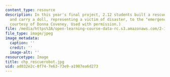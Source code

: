 ```yaml
---
content_type: resource
description: In this year's final project, 2.12 students built a rescue robot to find
  and carry a doll, representing a victim of disaster, to the "emergency room." (Photo
  courtesy of Donna Coveney. Used with permission.)
file: /media/https%3A/open-learning-course-data-rc.s3.amazonaws.com/2-12-introduction-to-robotics-fall-2005/ad032e2c0f747e6373e9a1987ea6d273_chp_rescuerobot.jpg
file_type: image/jpeg
image_metadata:
  caption: ''
  credit: ''
  image-alt: ''
resourcetype: Image
title: chp_rescuerobot.jpg
uid: ad032e2c-0f74-7e63-73e9-a1987ea6d273
---
```

